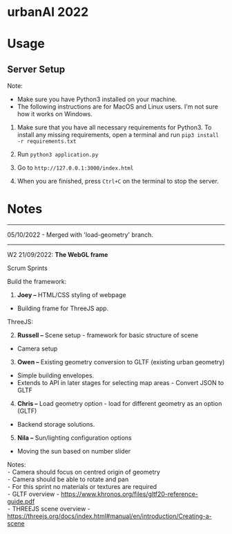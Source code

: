 # urbanAI 2022

# Usage

## Server Setup
Note: 
- Make sure you have Python3 installed on your machine. 
- The following instructions are for MacOS and Linux users. I'm not sure how it works on Windows.

1. Make sure that you have all necessary requirements for Python3. To install any missing requirements, open a terminal and run `pip3 install -r requirements.txt`

2. Run `python3 application.py`

3. Go to `http://127.0.0.1:3000/index.html`

4. When you are finished, press `Ctrl+C` on the terminal to stop the server.


# Notes

---

05/10/2022 -
Merged with 'load-geometry' branch.

---

W2 21/09/2022:
**The WebGL frame**

Scrum Sprints

Build the framework:
1.	**Joey –**
      HTML/CSS styling of webpage
-	Building frame for ThreeJS app.

ThreeJS: <br>

2.	**Russell –**
      Scene setup - framework for basic structure of scene
- Camera setup
3.	**Owen –**
      Existing geometry conversion to GLTF (existing urban geometry)
- Simple building envelopes.
- Extends to API in later stages for selecting map areas - Convert JSON to GLTF
4.	**Chris –**
      Load geometry option - load for different geometry as an option (GLTF)
- Backend storage solutions.
5.	**Nila –**
      Sun/lighting configuration options
- Moving the sun based on number slider

Notes:<br>
⁃	Camera should focus on centred origin of geometry<br>
⁃	Camera should be able to rotate and pan<br>
⁃	For this sprint no materials or textures are required<br>
⁃	GLTF overview - https://www.khronos.org/files/gltf20-reference-guide.pdf <br>
⁃   THREEJS scene overview - https://threejs.org/docs/index.html#manual/en/introduction/Creating-a-scene



